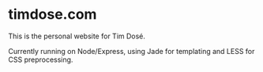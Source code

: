 timdose.com
===========

This is the personal website for Tim Dosé.

Currently running on Node/Express, using Jade for templating and LESS for CSS preprocessing.